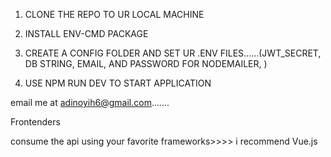 1. CLONE THE REPO TO UR LOCAL MACHINE 

2. INSTALL ENV-CMD PACKAGE 

3. CREATE A CONFIG FOLDER AND SET UR .ENV FILES......(JWT_SECRET, DB STRING, EMAIL, AND PASSWORD FOR NODEMAILER, )

4. USE NPM RUN DEV TO START APPLICATION


email me at adinoyih6@gmail.com.......


Frontenders

consume the api using your favorite frameworks>>>> i recommend Vue.js